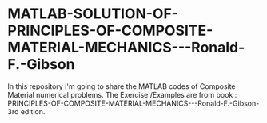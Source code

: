 # MATLAB-SOLUTION-OF-PRINCIPLES-OF-COMPOSITE-MATERIAL-MECHANICS---Ronald-F.-Gibson
In this repository i'm going to share the MATLAB codes of Composite Material numerical problems.
The Exercise /Examples are from book : PRINCIPLES-OF-COMPOSITE-MATERIAL-MECHANICS---Ronald-F.-Gibson- 3rd edition.
